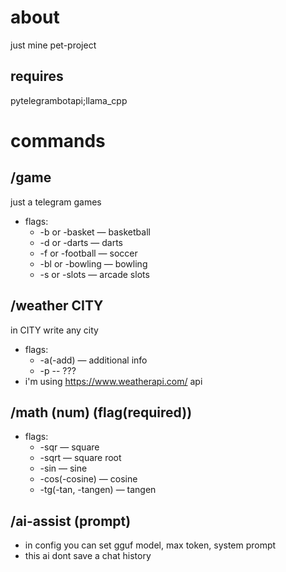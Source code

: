 # about
just mine pet-project
## requires
pytelegrambotapi;llama_cpp
# commands
## /game
  just a telegram games
  - flags:
    - -b or -basket — basketball
    - -d or -darts — darts
    - -f or -football — soccer
    - -bl or -bowling — bowling
    - -s or -slots — arcade slots
## /weather CITY
  in CITY write any city
  - flags:
    - -a(-add) — additional info
    - -p -- ???
  - i'm using https://www.weatherapi.com/ api
## /math (num) (flag(required))
  - flags:
    - -sqr — square
    - -sqrt — square root
    - -sin — sine
    - -cos(-cosine) — cosine
    - -tg(-tan, -tangen) — tangen
## /ai-assist (prompt)
  - in config you can set gguf model, max token, system prompt
  - this ai dont save a chat history
